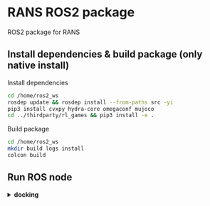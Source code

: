 # RANS ROS2 package
ROS2 package for RANS

## Install dependencies & build package (only native install)

Install dependencies
```bash
cd /home/ros2_ws
rosdep update && rosdep install --from-paths src -yi
pip3 install cvxpy hydra-core omegaconf mujoco
cd ../thirdparty/rl_games && pip3 install -e .
```

Build package
```bash
cd /home/ros2_ws
mkdir build logs install
colcon build
```

## Run ROS node

<details><summary><b>docking</b></summary>

download weight
```bash
cd /home/ros2_ws/src/spacer_floating_platform_ros2/rans_ros2
wget --no-check-certificate 'https://drive.google.com/uc?export=download&id=1M_zCYP5VczzJq0TZ1VaAcsgRxW2v_Wcf' -O runs.zip
unzip runs.zip && rm runs.zip
```

source workspace
```bash
cd /home/ros2_ws
source install/setup.bash
```

run command
```bash
ros2 run rans_ros2 RL_player task=MFP_eval/MFP2D_CloseProximityDock_perturbed \
train=MFP/MFP2D_PPOmulti_dict_MLP_dock hl_task=CloseProximityDock \
checkpoint=/home/ros2_ws/src/spacer_floating_platform_ros2/rans_ros2/runs/MFP2D_perturbed/nn/last_MFP2D_perturbed_ep_2000_rew__126.402306_.pth
```
</details>